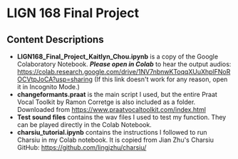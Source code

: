 # LIGN 168 Final Project

## Content Descriptions
* **LIGN168_Final_Project_Kaitlyn_Chou.ipynb** is a copy of the Google Colaboratory Notebook. ***Please open in Colab*** to hear the output audios: https://colab.research.google.com/drive/1NV7nbnwKToqqXUuXhplFNoROCVtpJoCA?usp=sharing (If this link doesn't work for any reason, open it in Incognito Mode.)
* **changeformants.praat** is the main script I used, but the entire Praat Vocal Toolkit by Ramon Corretge is also included as a folder. Downloaded from https://www.praatvocaltoolkit.com/index.html 
* **Test sound files** contains the wav files I used to test my function. They can be played directly in the Colab Notebook.
* **charsiu_tutorial.ipynb** contains the instructions I followed to run Charsiu in my Colab notebook. It is copied from Jian Zhu's Charsiu GitHub: https://github.com/lingjzhu/charsiu/ 

